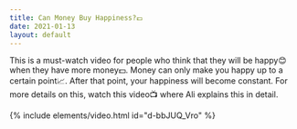 ```yaml
---
title: Can Money Buy Happiness?💷
date: 2021-01-13
layout: default
---
```


This is a must-watch video for people who think that they will be happy😊 when they have more money💵. Money can only make you happy up to a certain point📈. After that point, your happiness will become constant. For more details on this, watch this video📺 where Ali explains this in detail.

{% include elements/video.html id="d-bbJUQ_Vro" %}